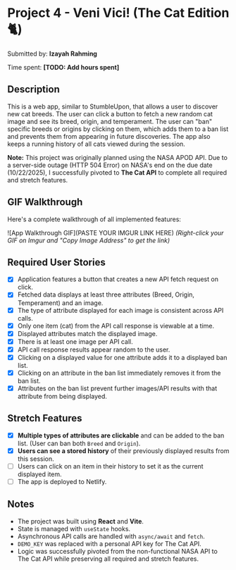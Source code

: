 # Project 4 - Veni Vici! (The Cat Edition 🐈)

Submitted by: **Izayah Rahming**

Time spent: **[TODO: Add hours spent]**

## Description

This is a web app, similar to StumbleUpon, that allows a user to discover new cat breeds. The user can click a button to fetch a new random cat image and see its breed, origin, and temperament. The user can "ban" specific breeds or origins by clicking on them, which adds them to a ban list and prevents them from appearing in future discoveries. The app also keeps a running history of all cats viewed during the session.

**Note:** This project was originally planned using the NASA APOD API. Due to a server-side outage (HTTP 504 Error) on NASA's end on the due date (10/22/2025), I successfully pivoted to **The Cat API** to complete all required and stretch features.

## GIF Walkthrough

Here's a complete walkthrough of all implemented features:

![App Walkthrough GIF](PASTE YOUR IMGUR LINK HERE)
*(Right-click your GIF on Imgur and "Copy Image Address" to get the link)*

## Required User Stories

- [x] Application features a button that creates a new API fetch request on click.
- [x] Fetched data displays at least three attributes (Breed, Origin, Temperament) and an image.
- [x] The type of attribute displayed for each image is consistent across API calls.
- [x] Only one item (cat) from the API call response is viewable at a time.
- [x] Displayed attributes match the displayed image.
- [x] There is at least one image per API call.
- [x] API call response results appear random to the user.
- [x] Clicking on a displayed value for one attribute adds it to a displayed ban list.
- [x] Clicking on an attribute in the ban list immediately removes it from the ban list.
- [x] Attributes on the ban list prevent further images/API results with that attribute from being displayed.

## Stretch Features

- [x] **Multiple types of attributes are clickable** and can be added to the ban list. (User can ban both `Breed` and `Origin`).
- [x] **Users can see a stored history** of their previously displayed results from this session.
- [ ] Users can click on an item in their history to set it as the current displayed item.
- [ ] The app is deployed to Netlify.

## Notes

- The project was built using **React** and **Vite**.
- State is managed with `useState` hooks.
- Asynchronous API calls are handled with `async/await` and `fetch`.
- `DEMO_KEY` was replaced with a personal API key for The Cat API.
- Logic was successfully pivoted from the non-functional NASA API to The Cat API while preserving all required and stretch features.